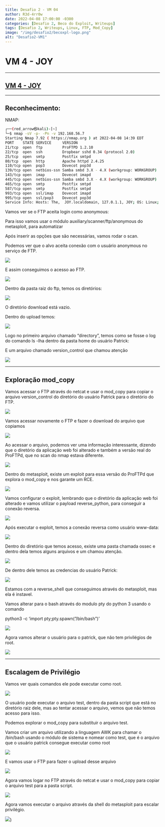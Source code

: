 ```yaml
---
title: Desafio 2 - VM 04
author: R3d-4rr0w
date: 2022-04-08 17:00:00 -0300
categories: [Desafio 2, Beco do Exploit, Writeups]
tags: [Desafio 2, Writeups, Linux, FTP, Mod_Copy]
image: "/img/desafio2/becoxpl-logo.png"
alt: "Desafio2-VM1"
---
```


# VM 4 - JOY

---

## [VM 4 - JOY](https://www.vulnhub.com/entry/digitalworldlocal-joy,298/)

---

## Reconhecimento:

NMAP:

```bash
┌──(red_arrow㉿kali)-[~]
└─$ nmap -sV -p- -Pn -v 192.168.56.7
Starting Nmap 7.92 ( https://nmap.org ) at 2022-04-08 14:39 EDT
PORT    STATE SERVICE     VERSION
21/tcp  open  ftp         ProFTPD 1.2.10
22/tcp  open  ssh         Dropbear sshd 0.34 (protocol 2.0)
25/tcp  open  smtp        Postfix smtpd
80/tcp  open  http        Apache httpd 2.4.25
110/tcp open  pop3        Dovecot pop3d
139/tcp open  netbios-ssn Samba smbd 3.X - 4.X (workgroup: WORKGROUP)
143/tcp open  imap        Dovecot imapd
445/tcp open  netbios-ssn Samba smbd 3.X - 4.X (workgroup: WORKGROUP)
465/tcp open  smtp        Postfix smtpd
587/tcp open  smtp        Postfix smtpd
993/tcp open  ssl/imap    Dovecot imapd
995/tcp open  ssl/pop3    Dovecot pop3d
Service Info: Hosts: The,  JOY.localdomain, 127.0.1.1, JOY; OS: Linux; CPE: cpe:/o:linux:linux_kernel
```

Vamos ver se o FTP aceita login como anonymous:

Para isso vamos usar o módulo auxiliary/scanner/ftp/anonymous do metasploit, para automatizar

Após inserir as opções que são necessárias, vamos rodar o scan.

Podemos ver que o alvo aceita conexão com o usuário anonymous no serviço de FTP.

<img src="/img/desafio2/vm4/mod_copy.png">

E assim conseguimos o acesso ao FTP.

<img src="/img/desafio2/vm4/mod_copy1.png">

Dentro da pasta raiz do ftp, temos os diretórios:

<img src="/img/desafio2/vm4/mod_copy2.png">

O diretório download está vazio.

Dentro do upload temos:

<img src="/img/desafio2/vm4/mod_copy3.png">

Logo no primeiro arquivo chamado “directory”, temos como se fosse o log do comando ls -lha dentro da pasta home do usuário Patrick:

E um arquivo chamado version_control que chamou atenção

<img src="/img/desafio2/vm4/mod_copy4.png">

---

## Exploração mod_copy

Vamos acessar o FTP  através do netcat e usar o mod_copy para copiar o arquivo version_control do diretório do usuário Patrick para o diretório do FTP.

<img src="/img/desafio2/vm4/mod_copy5.png">

Vamos acessar novamente o FTP e fazer o download do arquivo que copiamos

<img src="/img/desafio2/vm4/mod_copy6.png">

Ao acessar o arquivo, podemos ver uma informação interessante, dizendo que o diretório da aplicação web foi alterado e também a versão real do ProFTPd, que no scan do nmap estava diferente.

<img src="/img/desafio2/vm4/mod_copy7.png">

Dentro do metasploit, existe um exploit para essa versão do ProFTPd que explora o  mod_copy e nos garante um RCE.

<img src="/img/desafio2/vm4/mod_copy8.png">

Vamos configurar o exploit, lembrando que o diretório da aplicação web foi alterado e vamos utilizar o payload reverse_python, para conseguir a conexão reversa.

<img src="/img/desafio2/vm4/mod_copy9.png">

Após executar o exploit, temos a conexão reversa como usuário www-data:

<img src="/img/desafio2/vm4/mod_copy10.png">

Dentro do diretório que temos acesso, existe uma pasta chamada ossec e dentro dela temos alguns arquivos e um chamou atenção.

<img src="/img/desafio2/vm4/mod_copy11.png">

De dentro dele temos as credencias do usuário Patrick:

<img src="/img/desafio2/vm4/mod_copy12.png">

Estamos com a reverse_shell que conseguimos através do metasploit, mas ela é instavel.

Vamos alterar para o bash através do modulo pty do python 3 usando o comando 

python3 -c ‘import pty;pty.spawn(”/bin/bash”)’

<img src="/img/desafio2/vm4/mod_copy13.png">

Agora vamos alterar o usuário para o patrick, que não tem privilégios de root.

<img src="/img/desafio2/vm4/mod_copy14.png">

---

## Escalagem de Privilégio

Vamos ver quais comandos ele pode executar como root.

<img src="/img/desafio2/vm4/mod_copy15.png">

O usuário pode executar o arquivo test, dentro da pasta script que está no diretório raiz dele, mas ao tentar acessar o arquivo, vemos que não temos acesso para isso.

Podemos explorar o mod_copy para substituir o arquivo test.

Vamos criar um arquivo utilizando a linguagem  AWK para chamar o /bin/bash usando o módulo de sistema e nomear como test, que é o arquivo que o usuário patrick consegue executar como root

<img src="/img/desafio2/vm4/mod_copy16.png">

E vamos usar o FTP para fazer o upload desse arquivo

<img src="/img/desafio2/vm4/mod_copy17.png">

Agora vamos logar no FTP através do netcat e usar o mod_copy para copiar o arquivo test para a pasta script.

<img src="/img/desafio2/vm4/mod_copy18.png">

Agora vamos executar o arquivo através da shell do metasploit para escalar privilégio.

<img src="/img/desafio2/vm4/mod_copy19.png">)